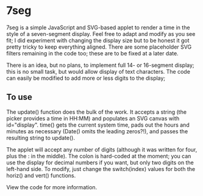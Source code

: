 # 7seg
7seg is a simple JavaScript and SVG-based applet to render a time in the style of a seven-segment display.  Feel free to adapt and modify as you see fit;  I did experiment with changing the display size but to be honest it got pretty tricky to keep everything aligned.  There are some placeholder SVG filters remaining in the code too; these are to be fixed at a later date.

There is an idea, but no plans, to implement full 14- or 16-segment display; this is no small task, but would allow display of text characters.  The code can easily be modified to add more or less digits to the display; 

## To use
The update() function does the bulk of the work.  It accepts a string (the picker provides a time in HH:MM) and populates an SVG canvas with id="display".  time() gets the current system time, pads out the hours and minutes as necessary (Date() omits the leading zeros?!), and passes the resulting string to update().

The applet will accept any number of digits (although it was written for four, plus the : in the middle).  The colon is hard-coded at the moment; you can use the display for decimal numbers if you want, but only two digits on the left-hand side.  To modify, just change the switch(index) values for both the horiz() and vert() functions.


View the code for more information.
